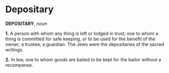 # Depositary

**DEPOSITARY**, _noun_

**1.** A person with whom any thing is left or lodged in trust; one to whom a thing is committed for safe keeping, or to be used for the benefit of the owner; a trustee; a guardian. The Jews were the depositaries of the sacred writings.

**2.** In law, one to whom goods are bailed to be kept for the bailor without a recompense.